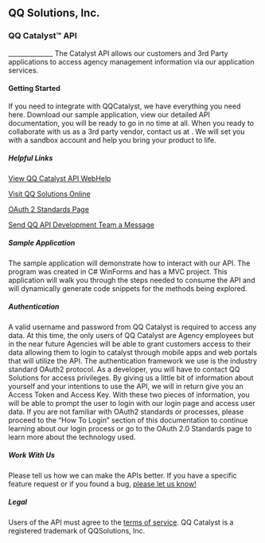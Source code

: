 QQ Solutions, Inc.
-----------
<h3>QQ Catalyst&#8482; API</h3>
______________
The Catalyst API allows our customers and 3rd Party applications to access agency management information via our application services.

<h4>Getting Started</h4>
If you need to integrate with QQCatalyst, we have everything you need here. Download our sample application, view our detailed API documentation, you will be ready to go in no time at all. When you ready to collaborate with us as a 3rd party vendor, contact us at <mailto:apidev@qqsolutions.com>.  We will set you with a sandbox account and help you bring your product to life.

<h5>Helpful Links</h5> 
<p><a href='http://api.qqcatalyst.com/#techDoc'>View QQ Catalyst API WebHelp </a></p>
<p><a href='http://www.qqsolutions.com'>Visit QQ Solutions Online</a></p>
<p><a href='http://oauth.net/2/'>OAuth 2 Standards Page</a></p>
<p><a href='mailto:apidev@qqsolutions.com'>Send QQ API Development Team a Message</a></p>

<h5>Sample Application</h5>
The sample application will demonstrate how to interact with our API.  The program was created in C# WinForms and has a MVC project.  This application will walk you through the steps needed to consume the API and will dynamically generate code snippets for the methods being explored.

<h5>Authentication</h5>
A valid username and password from QQ Catalyst is required to access any data. At this time, the only users of QQ Catalyst are Agency employees but in the near future Agencies will be able to grant customers access to their data allowing them to login to catalyst through mobile apps and web portals that will utilize the API.  The authentication framework we use is the industry standard OAuth2 protocol. As a developer, you will have to contact QQ Solutions for access privileges. By giving us a little bit of information about yourself and your intentions to use the API, we will in return give you an Access Token and Access Key. With these two pieces of information, you will be able to prompt the user to login with our login page and access user data. If you are not familiar with OAuth2 standards or processes, please proceed to the “How To Login” section of this documentation to continue learning about our login process or go to the OAuth 2.0 Standards page to learn more about the technology used.
<h5>Work With Us</h5>
Please tell us how we can make the APIs better. If you have a specific feature request or if you found a bug, <a href='mailto:apidev@qqsolutions.com'>please let us know!</a>

<h5>Legal</h5>
Users of the API must agree to the <a href='https://github.com/QQSolutions/QQCatalystAPI/blob/master/QQ%20Catalyst%20API%20TOU%20Agreement.pdf?raw=true' parent='_blank'>terms of service</a>.  QQ Catalyst is a registered trademark of QQSolutions, Inc.
